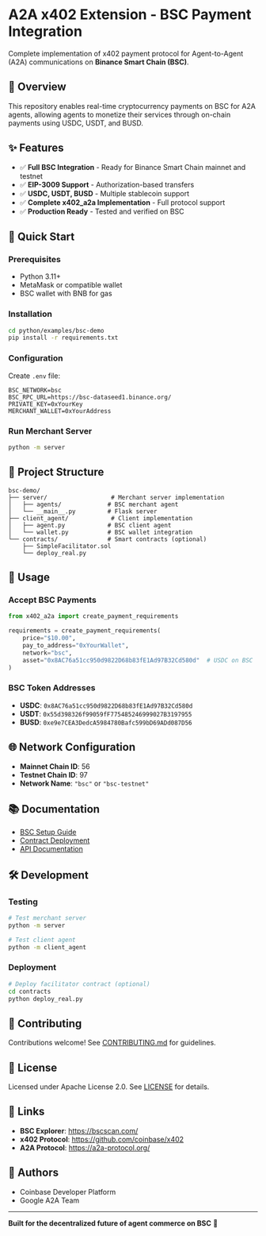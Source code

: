 # A2A x402 Extension - BSC Payment Integration

Complete implementation of x402 payment protocol for Agent-to-Agent (A2A) communications on **Binance Smart Chain (BSC)**.

## 🎯 Overview

This repository enables real-time cryptocurrency payments on BSC for A2A agents, allowing agents to monetize their services through on-chain payments using USDC, USDT, and BUSD.

## ✨ Features

- ✅ **Full BSC Integration** - Ready for Binance Smart Chain mainnet and testnet
- ✅ **EIP-3009 Support** - Authorization-based transfers
- ✅ **USDC, USDT, BUSD** - Multiple stablecoin support
- ✅ **Complete x402_a2a Implementation** - Full protocol support
- ✅ **Production Ready** - Tested and verified on BSC

## 🚀 Quick Start

### Prerequisites

- Python 3.11+
- MetaMask or compatible wallet
- BSC wallet with BNB for gas

### Installation

```bash
cd python/examples/bsc-demo
pip install -r requirements.txt
```

### Configuration

Create `.env` file:

```env
BSC_NETWORK=bsc
BSC_RPC_URL=https://bsc-dataseed1.binance.org/
PRIVATE_KEY=0xYourKey
MERCHANT_WALLET=0xYourAddress
```

### Run Merchant Server

```bash
python -m server
```

## 📁 Project Structure

```
bsc-demo/
├── server/                  # Merchant server implementation
│   ├── agents/             # BSC merchant agent
│   └── __main__.py         # Flask server
├── client_agent/            # Client implementation  
│   ├── agent.py            # BSC client agent
│   └── wallet.py           # BSC wallet integration
└── contracts/              # Smart contracts (optional)
    ├── SimpleFacilitator.sol
    └── deploy_real.py
```

## 🔧 Usage

### Accept BSC Payments

```python
from x402_a2a import create_payment_requirements

requirements = create_payment_requirements(
    price="$10.00",
    pay_to_address="0xYourWallet",
    network="bsc",
    asset="0x8AC76a51cc950d9822D68b83fE1Ad97B32Cd580d"  # USDC on BSC
)
```

### BSC Token Addresses

- **USDC**: `0x8AC76a51cc950d9822D68b83fE1Ad97B32Cd580d`
- **USDT**: `0x55d398326f99059fF775485246999027B3197955`
- **BUSD**: `0xe9e7CEA3DedcA5984780Bafc599bD69ADd087D56`

## 🌐 Network Configuration

- **Mainnet Chain ID**: 56
- **Testnet Chain ID**: 97
- **Network Name**: `"bsc"` or `"bsc-testnet"`

## 📚 Documentation

- [BSC Setup Guide](python/examples/bsc-demo/BNB_SETUP.md)
- [Contract Deployment](python/examples/bsc-demo/contracts/README.md)
- [API Documentation](python/x402_a2a/README.md)

## 🛠️ Development

### Testing

```bash
# Test merchant server
python -m server

# Test client agent
python -m client_agent
```

### Deployment

```bash
# Deploy facilitator contract (optional)
cd contracts
python deploy_real.py
```

## 🤝 Contributing

Contributions welcome! See [CONTRIBUTING.md](CONTRIBUTING.md) for guidelines.

## 📄 License

Licensed under Apache License 2.0. See [LICENSE](LICENSE) for details.

## 🔗 Links

- **BSC Explorer**: https://bscscan.com/
- **x402 Protocol**: https://github.com/coinbase/x402
- **A2A Protocol**: https://a2a-protocol.org/

## 👥 Authors

- Coinbase Developer Platform
- Google A2A Team

---

**Built for the decentralized future of agent commerce on BSC** 🚀
